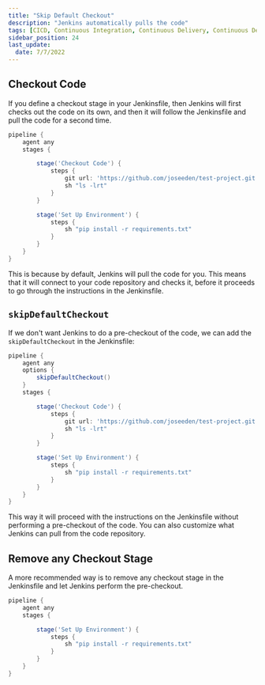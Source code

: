 ```yaml
---
title: "Skip Default Checkout"
description: "Jenkins automatically pulls the code"
tags: [CICD, Continuous Integration, Continuous Delivery, Continuous Deployment, Jenkins]
sidebar_position: 24
last_update:
  date: 7/7/2022
---
```



## Checkout Code

If you define a checkout stage in your Jenkinsfile, then Jenkins will first checks out the code on its own, and then it will follow the Jenkinsfile and pull the code for a second time. 

```groovy title="Jenkinsfile"
pipeline {
    agent any
    stages {

        stage('Checkout Code') {
            steps {
                git url: 'https://github.com/joseeden/test-project.git', branch: 'main'
                sh "ls -lrt"
            }
        }

        stage('Set Up Environment') {
            steps {
                sh "pip install -r requirements.txt"
            }
        }
    }
}  
```

This is because by default, Jenkins will pull the code for you. This means that it will connect to your code repository and checks it, before it proceeds to go through the instructions in the Jenkinsfile.

## `skipDefaultCheckout`

If we don't want Jenkins to do a pre-checkout of the code, we can add the `skipDefaultCheckout` in the Jenkinsfile:

```groovy title="Jenkinsfile"
pipeline {
    agent any
    options {
        skipDefaultCheckout()
    }
    stages {

        stage('Checkout Code') {
            steps {
                git url: 'https://github.com/joseeden/test-project.git', branch: 'main'
                sh "ls -lrt"
            }
        }

        stage('Set Up Environment') {
            steps {
                sh "pip install -r requirements.txt"
            }
        }
    }
}  
```

This way it will proceed with the instructions on the Jenkinsfile without performing a pre-checkout of the code. You can also customize what Jenkins can pull from the code repository.


## Remove any Checkout Stage 

A more recommended way is to remove any checkout stage in the Jenkinsfile and let Jenkins perform the pre-checkout.


```groovy title="Jenkinsfile"
pipeline {
    agent any
    stages {

        stage('Set Up Environment') {
            steps {
                sh "pip install -r requirements.txt"
            }
        }
    }
}  
```
